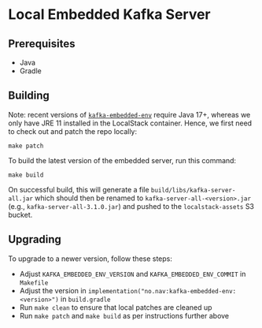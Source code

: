 # Local Embedded Kafka Server

## Prerequisites

* Java
* Gradle

## Building

Note: recent versions of [`kafka-embedded-env`](https://github.com/navikt/kafka-embedded-env) require Java 17+, whereas we only have JRE 11 installed in the LocalStack container.
Hence, we first need to check out and patch the repo locally:
```
make patch
```

To build the latest version of the embedded server, run this command:
```
make build
```

On successful build, this will generate a file `build/libs/kafka-server-all.jar` which should then be renamed to `kafka-server-all-<version>.jar` (e.g., `kafka-server-all-3.1.0.jar`) and pushed to the `localstack-assets` S3 bucket.

## Upgrading

To upgrade to a newer version, follow these steps:

* Adjust `KAFKA_EMBEDDED_ENV_VERSION` and `KAFKA_EMBEDDED_ENV_COMMIT` in `Makefile`
* Adjust the version in `implementation("no.nav:kafka-embedded-env:<version>")` in `build.gradle`
* Run `make clean` to ensure that local patches are cleaned up
* Run `make patch` and `make build` as per instructions further above
